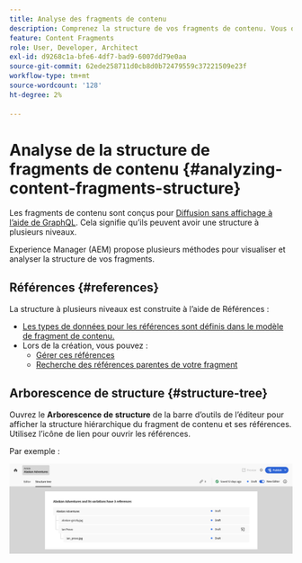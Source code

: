 ```yaml
---
title: Analyse des fragments de contenu
description: Comprenez la structure de vos fragments de contenu. Vous obtenez ainsi des informations pertinentes pour la diffusion sans en-tête et la création de pages.
feature: Content Fragments
role: User, Developer, Architect
exl-id: d9268c1a-bfe6-4df7-bad9-6007dd79e0aa
source-git-commit: 62ede258711d0cb8d0b72479559c37221509e23f
workflow-type: tm+mt
source-wordcount: '128'
ht-degree: 2%

---
```


# Analyse de la structure de fragments de contenu {#analyzing-content-fragments-structure}

Les fragments de contenu sont conçus pour [Diffusion sans affichage à l’aide de GraphQL](/help/sites-cloud/administering/content-fragments/content-delivery-with-graphql.md). Cela signifie qu’ils peuvent avoir une structure à plusieurs niveaux.

Experience Manager (AEM) propose plusieurs méthodes pour visualiser et analyser la structure de vos fragments.

## Références {#references}

La structure à plusieurs niveaux est construite à l’aide de Références :

* [Les types de données pour les références sont définis dans le modèle de fragment de contenu.](/help/sites-cloud/administering/content-fragments/content-fragment-models.md#using-references-to-form-nested-content)
* Lors de la création, vous pouvez :
   * [Gérer ces références](/help/sites-cloud/administering/content-fragments/authoring.md##manage-references)
   * [Recherche des références parentes de votre fragment](/help/sites-cloud/administering/content-fragments/managing.md#parent-references-fragment)

## Arborescence de structure {#structure-tree}

Ouvrez le **Arborescence de structure** de la barre d’outils de l’éditeur pour afficher la structure hiérarchique du fragment de contenu et ses références. Utilisez l’icône de lien pour ouvrir les références.

Par exemple :

![Éditeur de fragment de contenu - Arborescence de structure](assets/cf-authoring-structure-tree.png)
